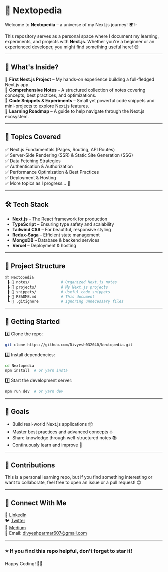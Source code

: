 # 🚀 Nextopedia

Welcome to **Nextopedia** – a universe of my Next.js journey! 🌍✨

This repository serves as a personal space where I document my learning, experiments, and projects with **Next.js**. Whether you're a beginner or an experienced developer, you might find something useful here! 😊

---

## 📌 What's Inside?

🔹 **First Next.js Project** – My hands-on experience building a full-fledged Next.js app.  
🔹 **Comprehensive Notes** – A structured collection of notes covering concepts, best practices, and optimizations.  
🔹 **Code Snippets & Experiments** – Small yet powerful code snippets and mini-projects to explore Next.js features.  
🔹 **Learning Roadmap** – A guide to help navigate through the Next.js ecosystem.  

---

## 📖 Topics Covered

✅ Next.js Fundamentals (Pages, Routing, API Routes)  
✅ Server-Side Rendering (SSR) & Static Site Generation (SSG)  
✅ Data Fetching Strategies  
✅ Authentication & Authorization  
✅ Performance Optimization & Best Practices  
✅ Deployment & Hosting  
✅ More topics as I progress... 🚀  

---

## 🛠 Tech Stack

- **Next.js** – The React framework for production
- **TypeScript** – Ensuring type safety and scalability
- **Tailwind CSS** – For beautiful, responsive styling
- **Redux-Saga** – Efficient state management
- **MongoDB** – Database & backend services
- **Vercel** – Deployment & hosting

---

## 📂 Project Structure

```bash
📦 Nextopedia
 ┣ 📂 notes/              # Organized Next.js notes
 ┣ 📂 projects/           # My Next.js projects
 ┣ 📂 snippets/           # Useful code snippets
 ┣ 📜 README.md           # This document
 ┗ 📜 .gitignore          # Ignoring unnecessary files
```

---

## 🚀 Getting Started

1️⃣ Clone the repo:
```bash
git clone https://github.com/Divyesh032040/Nextopedia.git
```

2️⃣ Install dependencies:
```bash
cd Nextopedia
npm install  # or yarn insta
```

3️⃣ Start the development server:
```bash
npm run dev  # or yarn dev
```

---

## 🎯 Goals

- Build real-world Next.js applications 📦
- Master best practices and advanced concepts 🔥
- Share knowledge through well-structured notes 📚
- Continuously learn and improve 🚀

---

## 🤝 Contributions

This is a personal learning repo, but if you find something interesting or want to collaborate, feel free to open an issue or a pull request! 😊

---

## 📢 Connect With Me

💼 [LinkedIn](https://www.linkedin.com/in/divyesh-parmar-/)  
🐦 [Twitter](https://twitter.com/parmar_div45704)  
📑 [Medium](https://medium.com/@Divyesh032040)  
📧 Email: divyeshparmar607@gmail.com

---

### ⭐ If you find this repo helpful, don't forget to star it!

Happy Coding! 🚀🔥
